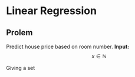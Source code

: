 # Linear Regression

## Prolem
Predict house price based on room number.
**Input:** 
$$
x \in \mathbb{N}
$$




Giving a set 

